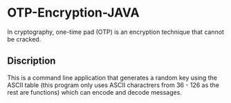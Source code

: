 # OTP-Encryption-JAVA
In cryptography, one-time pad (OTP) is an encryption technique that cannot be cracked.

## Discription 
This is a command line application that generates a random key using the ASCII table (this program only uses ASCII charactrers from 36 - 126 as the rest are functions) which can encode and decode messages. 
